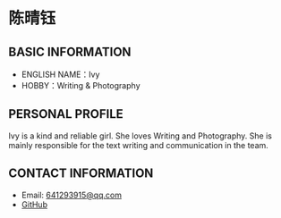 # 陈晴钰

 ## BASIC INFORMATION

- ENGLISH NAME：Ivy
- HOBBY：Writing & Photography

## PERSONAL PROFILE

Ivy is a kind and reliable girl. She loves Writing and Photography.
She is mainly responsible for the text writing and communication in the team.

## CONTACT INFORMATION

- Email: 641293915@qq.com
- [GitHub](https://github.com/2022015544/Ivy-yu/)